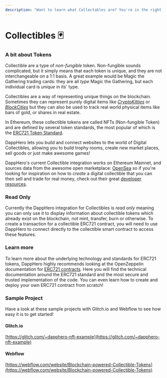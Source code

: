 ```yaml
---
description: "Want to learn what Collectables are? You're in the right spot! \U0001F0CF"
---
```


# Collectibles 🃏

### A bit about Tokens

Collectible are a type of _non-fungible_ token. Non-fungible sounds complicated, but it simply means that each token is unique, and they are not interchangeable on a 1:1 basis. A great example would be Magic the Gathering trading cards: they are all _type_ Magic the Gathering, but each individual card is _unique_ in its' type. 

Collectibles are a way of representing unique things on the blockchain. Sometimes they can represent purely digital items like [_CryptoKitties_](https://www.cryptokitties.co/) or [_BlockCities_](https://www.blockcities.build/) but they can also be used to track real world physical items like bars of gold, or shares in real estate. 

In Ethereum, these collectible tokens are called NFTs \(Non-fungible Token\) and are defined by several token standards, the most popular of which is the [ERC721 Token Standard](http://erc721.org/). 

DappHero lets you build and connect websites to the world of Digital Collectibles, allowing you to build trophy rooms, create new market places, sell goods or just make awesome games!

DappHero's current Collectible integration works on Ethereum Mainnet, and sources data from the awesome open marketplace: [OpenSea](https://opensea.io/) so if you're looking for inspiration on how to _create_ a digital collectible that you can then sell and trade for real money, check out their great [developer resources](https://docs.opensea.io/). 

### Read Only

Currently the DappHero integration for Collectibles is _read only_ meaning you can only use it to display information about collectible tokens which already exist on the blockchain, not mint, transfer, burn or otherwise. To create a transaction for a collectible ERC721 contract, you will need to use DappHero to connect directly to the collectible smart contract to access these features. 

### Learn more

To learn more about the underlying technology and standards for ERC721 tokens, DappHero highly recommends looking at the OpenZeppelin documentation for [ERC721 contracts](https://docs.openzeppelin.com/contracts/2.x/erc721). Here you will find the technical documentation around the ERC721 standard and the most secure and trusted implementation of the code. You can even learn how to create and deploy your own ERC721 contract from scratch!

### Sample Project

Have a look at these sample projects with Glitch.io and Webflow to see how easy it is to get started!

#### Glitch.io

[https://glitch.com/~dapphero-nft-example](https://glitch.com/~dapphero-nft-example)

#### Webflow

[https://webflow.com/website/Blockchain-powered-Collectible-Tokens](https://webflow.com/website/Blockchain-powered-Collectible-Tokens)

